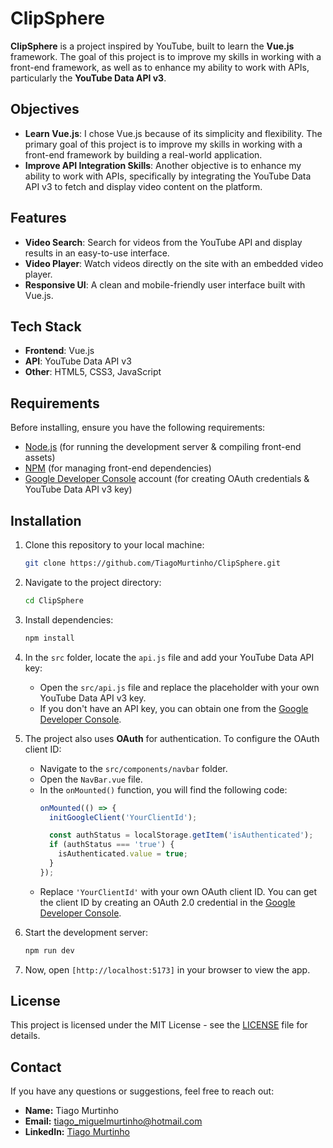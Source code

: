 # ClipSphere

**ClipSphere** is a project inspired by YouTube, built to learn the **Vue.js** framework. The goal of this project is to improve my skills in working with a front-end framework, as well as to enhance my ability to work with APIs, particularly the **YouTube Data API v3**.

## Objectives

- **Learn Vue.js**: I chose Vue.js because of its simplicity and flexibility. The primary goal of this project is to improve my skills in working with a front-end framework by building a real-world application.
- **Improve API Integration Skills**: Another objective is to enhance my ability to work with APIs, specifically by integrating the YouTube Data API v3 to fetch and display video content on the platform.

## Features

- **Video Search**: Search for videos from the YouTube API and display results in an easy-to-use interface.
- **Video Player**: Watch videos directly on the site with an embedded video player.
- **Responsive UI**: A clean and mobile-friendly user interface built with Vue.js.

## Tech Stack

- **Frontend**: Vue.js
- **API**: YouTube Data API v3
- **Other**: HTML5, CSS3, JavaScript

## Requirements

Before installing, ensure you have the following requirements:

- [Node.js](https://nodejs.org/) (for running the development server & compiling front-end assets)
- [NPM](https://www.npmjs.com/) (for managing front-end dependencies)
- [Google Developer Console](https://console.developers.google.com/) account (for creating OAuth credentials & YouTube Data API v3 key)

## Installation

1. Clone this repository to your local machine:
   ```bash
   git clone https://github.com/TiagoMurtinho/ClipSphere.git

2. Navigate to the project directory:
   ```bash
   cd ClipSphere

3. Install dependencies:
   ```bash
   npm install

4. In the `src` folder, locate the `api.js` file and add your YouTube Data API key:

   - Open the `src/api.js` file and replace the placeholder with your own YouTube Data API v3 key.
   - If you don't have an API key, you can obtain one from the [Google Developer Console](https://console.developers.google.com/).
  
5. The project also uses **OAuth** for authentication. To configure the OAuth client ID:

   - Navigate to the `src/components/navbar` folder.
   - Open the `NavBar.vue` file.
   - In the `onMounted()` function, you will find the following code:
     ```javascript
     onMounted(() => {
       initGoogleClient('YourClientId'); 

       const authStatus = localStorage.getItem('isAuthenticated');
       if (authStatus === 'true') {
         isAuthenticated.value = true;
       }
     });
     ```
   - Replace `'YourClientId'` with your own OAuth client ID. You can get the client ID by creating an OAuth 2.0 credential in the [Google Developer Console](https://console.developers.google.com/).

6. Start the development server:
   ```bash
   npm run dev

7. Now, open `[http://localhost:5173]` in your browser to view the app.

## License

This project is licensed under the MIT License - see the [LICENSE](LICENSE) file for details.

## Contact

If you have any questions or suggestions, feel free to reach out:

- **Name:** Tiago Murtinho
- **Email:** tiago_miguelmurtinho@hotmail.com
- **LinkedIn:** [Tiago Murtinho](https://www.linkedin.com/in/tiago-murtinho/)
   
   
